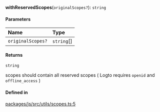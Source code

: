 **withReservedScopes**(`originalScopes?`): `string`

#### Parameters

| Name              | Type       |
| :---------------- | :--------- |
| `originalScopes?` | `string`[] |

#### Returns

`string`

scopes should contain all reserved scopes ( Logto requires `openid` and `offline_access` )

#### Defined in

[packages/js/src/utils/scopes.ts:5](https://github.com/logto-io/js/blob/5254dee/packages/js/src/utils/scopes.ts#L5)

